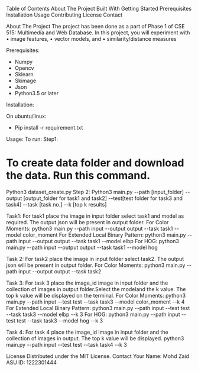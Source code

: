 ﻿Table of Contents
        About The Project
            Built With
        Getting Started
            Prerequisites
            Installation
        Usage
        Contributing
        License
        Contact


About The Project
The project has been done as a part of Phase 1 of CSE 515: Multimedia and Web Database.
In this project, you will experiment with
• image features,
• vector models, and
• similarity/distance measures


Prerequisites:
* Numpy
* Opencv
* Sklearn
* Skimage
* Json
* Python3.5 or later


Installation:


On ubuntu/linux:
* Pip install -r requirement.txt


Usage:
To run:
Step1:
# To create data folder and download the data. Run this command.
Python3 dataset_create.py
Step 2:
Python3  main.py --path [input_folder] --output [output_folder for task1 and task2] --test[test folder for task3 and task4] --task [task no.] --k [top k results]


Task1: 
For task1 place the image in input folder select task1 and model as required. The output json will be present in output folder.
For Color Moments:
python3 main.py --path input --output output --task task1 --model color_moment
For Extended Local Binary Pattern:
        python3 main.py --path input --output output --task task1 --model elbp
For HOG:
        python3 main.py --path input --output output --task task1 --model hog


Task 2:
For task2 place the image in input folder select task2. The output json will be present in output folder.
For Color Moments:
python3 main.py --path input --output output --task task2


Task 3:
For task 3 place the image_id image in input folder and the collection of images in output folder.Select the modeland the k value. The top k value will be displayed on the terminal.
For Color Moments:
        python3 main.py --path input --test test --task task3 --model color_moment --k 4
For Extended Local Binary Pattern:
python3 main.py --path input --test test --task task3 --model elbp --k 3
For HOG:
        python3 main.py --path input --test test --task task3 --model hog --k 3


Task 4:
For task 4 place the image_id image in input folder and the collection of images in output. The top k value will be displayed.
        python3 main.py  --path input --test test --task task4 --k 3


License
Distributed under the MIT License. 
Contact
Your Name: Mohd Zaid
ASU ID: 1222301444